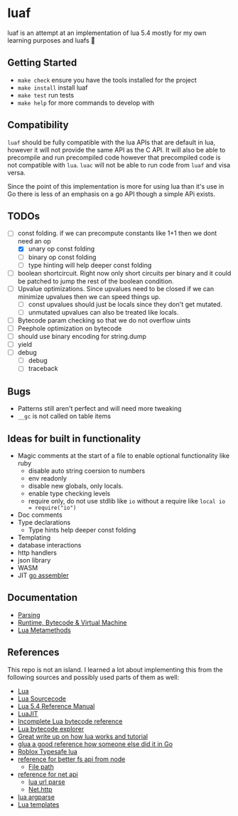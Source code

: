 # luaf
luaf is an attempt at an implementation of lua 5.4 mostly for my own learning
purposes and luafs 🤠

## Getting Started
- `make check` ensure you have the tools installed for the project
- `make install` install luaf
- `make test` run tests
- `make help` for more commands to develop with

## Compatibility
`luaf` should be fully compatible with the lua APIs that are default in lua,
however it will not provide the same API as the C API. It will also be able to
precompile and run precompiled code however that precompiled code is not compatible
with `lua`. `luac` will not be able to run code from `luaf` and visa versa.

Since the point of this implementation is more for using lua than it's use in Go
there is less of an emphasis on a go API though a simple APi exists.

## TODOs
- [ ] const folding. if we can precompute constants like 1+1 then we dont need an op
  - [x] unary op const folding
  - [ ] binary op const folding
  - [ ] type hinting will help deeper const folding
- [ ] boolean shortcircuit. Right now only short circuits per binary and it
      could be patched to jump the rest of the boolean condition.
- [ ] Upvalue optimizations. Since upvalues need to be closed if we can minimize upvalues then we can speed things up.
  - [ ] const upvalues should just be locals since they don't get mutated.
  - [ ] unmutated upvalues can also be treated like locals.
- [ ] Bytecode param checking so that we do not overflow uints
- [ ] Peephole optimization on bytecode
- [ ] should use binary encoding for string.dump
- [ ] yield
- [ ] debug
  - [ ] debug
  - [ ] traceback

## Bugs
- Patterns still aren't perfect and will need more tweaking
- `__gc` is not called on table items

## Ideas for built in functionality
- Magic comments at the start of a file to enable optional functionality like ruby
    - disable auto string coersion to numbers
    - env readonly
    - disable new globals, only locals.
    - enable type checking levels
    - require only, do not use stdlib like `io` without a require like `local io = require("io")`
- Doc comments
- Type declarations
  - Type hints help deeper const folding
- Templating
- database interactions
- http handlers
- json library
- WASM
- JIT [go assembler](https://github.com/twitchyliquid64/golang-asm)

## Documentation
- [Parsing](./doc/parser.md)
- [Runtime, Bytecode & Virtual Machine](./doc/virtual_machine.md)
- [Lua Metamethods](./doc/metamethods.md)

## References
This repo is not an island. I learned a lot about implementing this from the following
sources and possibly used parts of them as well:

- [Lua](https://lua.org/)
- [Lua Sourcecode](https://github.com/lua/lua)
- [Lua 5.4 Reference Manual](https://www.lua.org/manual/5.4/)
- [LuaJIT](https://github.com/LuaJIT/LuaJIT)
- [Incomplete Lua bytecode reference](https://the-ravi-programming-language.readthedocs.io/en/latest/lua_bytecode_reference.html)
- [Lua bytecode explorer](https://www.luac.nl/)
- [Great write up on how lua works and tutorial](https://wubingzheng.github.io/build-lua-in-rust/en/)
- [glua a good reference how someone else did it in Go](https://github.com/yuin/gopher-lua)
- [Roblox Typesafe lua](https://luau.org/)
- [reference for better fs api from node](https://nodejs.org/docs/latest-v12.x/api/fs.html)
  - [File path](https://github.com/moteus/lua-path)
- [reference for net api](https://nodejs.org/docs/latest-v12.x/api/net.htmlnet.url)
  - [lua url parse](https://github.com/golgote/neturl)
  - [Net.http](https://nodejs.org/docs/latest-v12.x/api/http.html)
- [lua argparse](https://github.com/lunarmodules/lua_cliargs)
- [Lua templates](https://github.com/leafo/etlua)
